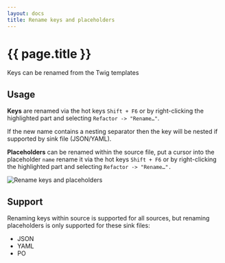 ```yaml
---
layout: docs
title: Rename keys and placeholders
---
```


<h1>{{ page.title }}</h1>

Keys can be renamed from the Twig templates

## Usage

**Keys** are renamed via the hot keys `Shift + F6` or by right-clicking the highlighted part and selecting
`Refactor -> "Rename…"`.

If the new name contains a nesting separator then the key will be nested if supported by sink file (JSON/YAML).

**Placeholders** can be renamed within the source file, put a cursor into the placeholder `name` rename it via the hot
keys `Shift + F6` or by right-clicking the highlighted part and selecting `Refactor -> "Rename…".`

![Rename keys and placeholders](assets/rename-keys-and-placeholders.gif)

## Support

Renaming keys within source is supported for all sources, but renaming placeholders is only supported for these
sink files:
- JSON
- YAML
- PO
